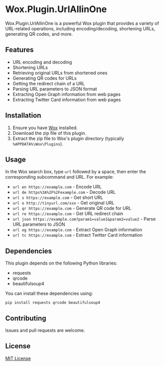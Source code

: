 # Wox.Plugin.UrlAllinOne

Wox.Plugin.UrlAllinOne is a powerful Wox plugin that provides a variety of URL-related operations, including encoding/decoding, shortening URLs, generating QR codes, and more.

## Features

- URL encoding and decoding
- Shortening URLs
- Retrieving original URLs from shortened ones
- Generating QR codes for URLs
- Getting the redirect chain of a URL
- Parsing URL parameters to JSON format
- Extracting Open Graph information from web pages
- Extracting Twitter Card information from web pages

## Installation

1. Ensure you have [Wox](http://www.wox.one/) installed.
2. Download the zip file of this plugin.
3. Extract the zip file to Wox's plugin directory (typically `%APPDATA%\Wox\Plugins`).

## Usage

In the Wox search box, type `url` followed by a space, then enter the corresponding subcommand and URL. For example:

- `url en https://example.com` - Encode URL
- `url de https%3A%2F%2Fexample.com` - Decode URL
- `url s https://example.com` - Get short URL
- `url o http://tinyurl.com/xxx` - Get original URL
- `url qr https://example.com` - Generate QR code for URL
- `url re https://example.com` - Get URL redirect chain
- `url json https://example.com?param1=value1&param2=value2` - Parse URL parameters to JSON
- `url og https://example.com` - Extract Open Graph information
- `url tc https://example.com` - Extract Twitter Card information

## Dependencies

This plugin depends on the following Python libraries:

- requests
- qrcode
- beautifulsoup4

You can install these dependencies using:

`pip install requests qrcode beautifulsoup4`

## Contributing

Issues and pull requests are welcome.

## License

[MIT License](LICENSE)